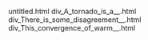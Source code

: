 untitled.html
div_A_tornado_is_a__.html
div_There_is_some_disagreement__.html
div_This_convergence_of_warm__.html
